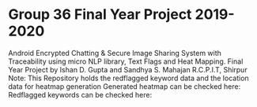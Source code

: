 # Group 36 Final Year Project 2019-2020
Android Encrypted Chatting &amp; Secure Image Sharing System with Traceability using micro NLP library, Text Flags and Heat Mapping. 
Final Year Project by Ishan D. Gupta and Sandhya S. Mahajan
R.C.P.I.T, Shirpur
Note: This Repository holds the redflagged keyword data and the location data for heatmap generation
Generated heatmap can be checked here:
Redflagged keywords can be checked here:
